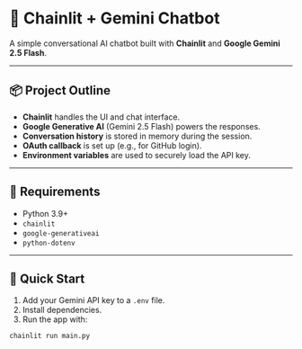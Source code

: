 # 💬 Chainlit + Gemini Chatbot

A simple conversational AI chatbot built with **Chainlit** and **Google Gemini 2.5 Flash**.

---

## 📦 Project Outline

* **Chainlit** handles the UI and chat interface.
* **Google Generative AI** (Gemini 2.5 Flash) powers the responses.
* **Conversation history** is stored in memory during the session.
* **OAuth callback** is set up (e.g., for GitHub login).
* **Environment variables** are used to securely load the API key.

---

## 🔧 Requirements

* Python 3.9+
* `chainlit`
* `google-generativeai`
* `python-dotenv`

---

## 🚀 Quick Start

1. Add your Gemini API key to a `.env` file.
2. Install dependencies.
3. Run the app with:

```bash
chainlit run main.py
```
